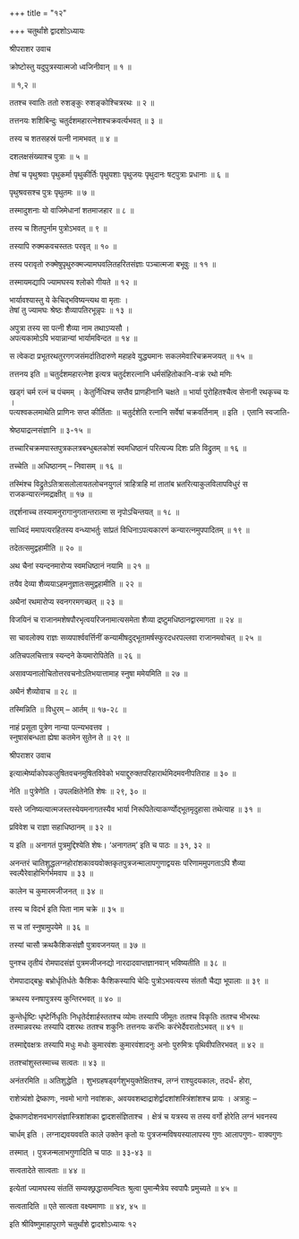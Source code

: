 +++
title = "१२"

+++
चतुर्थांशे द्वादशोऽध्यायः

श्रीपराशर उवाच

क्रोष्टोस्तु यदुपुत्रस्यात्मजो ध्वजिनीवान् ॥ १ ॥

॥ १,२ ॥

ततश्च स्वातिः ततो रुशङ्कुः रुशङ्कोश्चित्ररथः ॥ २ ॥

तत्तनयः शशिबिन्दुः चतुर्दशमहारत्नेशश्चक्रवर्त्यभवत् ॥ ३ ॥

तस्य च शतसहस्रं पत्नी नामभवत् ॥ ४ ॥

दशलक्षसंख्याश्च पुत्राः ॥ ५ ॥

तेषां च पृथुश्रवाः पृथुकर्मा पृथुकीर्तिः पृथुयशाः पृथुजयः पृथुदानः षट्पुत्राः प्रधानाः ॥ ६ ॥

पृथुश्रवसश्च पुत्रः पृथुतमः ॥ ७ ॥

तस्मादुशनाः यो वाजिमेधानां शतमाजहार ॥ ८ ॥

तस्य च शितपुर्नाम पुत्रोऽभवत् ॥ ९ ॥

तस्यापि रुक्मकवचस्ततः परवृत् ॥ १० ॥

तस्य परावृतो रुक्मेषुपृथुरुक्मज्यामघवलितहरितसंज्ञाः पञ्चात्मजा बभूवुः ॥ ११ ॥

तस्मायमद्यापि ज्यामघस्य श्लोको गीयते ॥ १२ ॥

भार्यावश्यास्तु ये केचिद्भविष्यन्त्यथ वा मृताः ।  
तेषां तु ज्यामघः श्रेष्ठः शैव्यापतिरभून्नृपः ॥ १३ ॥

अपुत्रा तस्य सा पत्नी शैव्या नाम तथाऽप्यसौ ।  
अपत्यकामोऽपि भयान्नान्यां भार्यामविन्दत ॥ १४ ॥

स त्वेकदा प्रभूतरथतुरगगजसंमर्दातिदारुणे महाहवे युद्ध्यमानः सकलमेवारिचक्रमजयत् ॥ १५ ॥

तत्तनय इति ॥ चतुर्दशमहारत्नेश इत्यत्र चतुर्दशरत्नानि धर्मसंहितोकानि-वक्रं रथो मणिः

खड्गं चर्म रत्नं च पंचमम् । केतुर्निधिश्च सप्तैव प्राणहीनानि चक्षते ॥ भार्या पुरोहितश्चैत्व सेनानी रथकृच्च यः ।  
पत्यश्वकलमाथेति प्राणिनः सप्त कीर्तिताः ॥ चतुर्दशेति रत्नानि सर्वेषां चक्रवर्तिनाम् ॥ इति । एतानि स्वजाति-

श्रेष्ठ्याद्रत्नसंज्ञानि ॥ ३-१५ ॥

तच्चारिचक्रमपास्तपुत्रकलत्रबन्धुबलकोशं स्वमधिष्ठानं परित्यज्य दिशः प्रति विद्रुतम् ॥ १६ ॥

तच्चेति ॥ अधिष्ठानम् – निवासम् ॥ १६ ॥

तस्मिंश्च विद्रुतेऽतित्रासलोलायतलोचनयुगलं त्राहित्राहि मां तातांब भ्रतरित्याकुलविलापविधुरं स राजकन्यारत्नमद्राक्षीत् ॥ १७ ॥

तद्दर्शनाच्च तस्यामनुरागानुगतान्तरात्मा स नृपोऽचिन्तयत् ॥ १८ ॥

साध्विदं ममापत्यरहितस्य वन्ध्याभर्तुः सांप्रतं विधिनाऽपत्यकारणं कन्यारत्नमुपपादितम् ॥ १९ ॥

तदेतत्समुद्वहामीति ॥ २० ॥

अथ चैनां स्यन्दनमारोप्य स्वमधिष्ठानं नयामि ॥ २१ ॥

तयैव देव्या शैव्ययाऽहमनुज्ञातःसमुद्वहामीति ॥ २२ ॥

अथैनां रथमारोप्य स्वनगरमगच्छत् ॥ २३ ॥

विजयिनं च राजानमशेषपौरभृत्वयरिजनामात्यसमेता शैव्या द्रष्टुमधिष्ठानद्वारमागता ॥ २४ ॥

सा चावलोक्य राज्ञः सव्यपार्श्ववर्त्तिनीं कन्यामीषदुद्भूतामर्षस्फुरदधरपल्लवा राजानमवोचत् ॥ २५ ॥

अतिचपलचित्तात्र स्यन्दने केयमारोपितेति ॥ २६ ॥

असावप्यनालोचितोत्तरवचनोऽतिभयात्तामाह स्नुषा ममेयमिति ॥ २७ ॥

अथैनं शैव्योवाच ॥ २८ ॥

तस्मिन्निति ॥ विधुरम् – आर्तम् ॥ १७-२८ ॥

नाहं प्रसूता पुत्रेण नान्या पत्न्यभवत्तव ।  
स्नुषासंबन्धता ह्येषा कतमेन सुतेन ते ॥ २९ ॥

श्रीपराशर उवाच

इत्यात्मेर्ष्याकोपकलुषितवचनमुषितविवेको भयाद्दुरुक्तपरिहारार्थमिदमवनीपतिराह ॥ ३० ॥

नेति ॥ पुत्रेणेति । उपलक्षितेनेति शेषः ॥ २९, ३० ॥

यस्ते जनिष्यत्यात्मजस्तस्येयमनागतस्यैव भार्या निरूपितेत्याकर्ण्योद्भूतमृदुहासा तथेत्याह ॥ ३१ ॥

प्रविवेश च राज्ञा सहाधिष्ठानम् ॥ ३२ ॥

य इति ॥ अनागतं पुत्रमुद्दिश्येति शेषः। ‘अनागतम्’ इति च पाठः ॥ ३१, ३२ ॥

अनन्तरं चातिशुद्धलग्नहोरांशकावयवोक्तकृतपुत्रजन्मालापगुणाद्वयसः परिणाममुपगताऽपि शैव्या स्वल्पैरेवाहोभिर्गर्भमवाप ॥ ३३ ॥

कालेन च कुमारमजीजनत् ॥ ३४ ॥

तस्य च विदर्भ इति पिता नाम चक्रे ॥ ३५ ॥

स च तां स्नुषामुपयेमे ॥ ३६ ॥

तस्यां चासौ क्रथकैशिकसंज्ञौ पुत्रावजनयत् ॥ ३७ ॥

पुनश्च तृतीयं रोमपादसंज्ञं पुत्रमजीजनद्यो नारदादवाप्तज्ञानवान् भविष्यतीति ॥ ३८ ॥

रोमपादाद्बभ्रुः बभ्रोर्धृतिर्धतेः कैशिकः कैशिकस्यापि चेदिः पुत्रोऽभवत्यस्य संततौ चैद्या भूपालाः ॥ ३९ ॥

क्रथस्य स्नषापुत्रस्य कुन्तिरभवत् ॥ ४० ॥

कुन्तेर्धृष्टिः धृष्टेर्निधृतिः निधृतेर्दशार्हस्ततश्च व्योमः तस्यापि जीमूतः ततश्च विकृतिः ततश्च भीभरथः तस्मान्नवरथः तस्यापि दशरथः ततश्च शकुनिः तत्तनयः करंभिः करंभेर्देवरातोऽभवत् ॥ ४१ ॥

तस्माद्देवक्षत्रः तस्यापि मधुः मधोः कुमारवंशः कुमारवंशादनुः अनोः पुरुमित्रः पृथिवीपतिरभवत् ॥ ४२ ॥

ततश्चांशुस्तस्माच्च सत्वतः ॥ ४३ ॥

अनंतरमिति ॥ अतिशुद्धेति । शुभग्रहषड्वर्गशुभयुक्तेक्षितश्च, लग्नं राश्युदयकालः, तदर्धं- होरा,

राशेत्र्यंशो द्रेष्काणः, नवमो भागो नवांशकः, अवयवशब्दाद्राशेर्द्वादशांशस्त्रिंशांशश्च प्रायः । अत्राहुः –

द्रेष्काणदोशनवभागसंज्ञास्त्रिशांशका द्वादशसंज्ञिताश्च । क्षेत्रं च यत्रस्य स तस्य वर्गो होरेति लग्नं भवनस्य

चार्धम् इति । लग्नाद्यवयववति काले उक्तेन कृतो यः पुत्रजन्मविषयस्यालापस्य गुणः आलापगुणः- वाक्यगुणः

तस्मात् । पुत्रजन्मलाभगुणादिति च पाठः ॥ ३३-४३ ॥

सत्वतादेते सात्वताः ॥ ४४ ॥

इत्येतां ज्यामघस्य संततिं सम्यक्छ्रद्धासमन्वितः श्रुत्वा पुमान्मैत्रेय स्वपापैः प्रमुच्यते ॥ ४५ ॥

सत्वतादिति ॥ एते सात्वता वक्ष्यमाणाः ॥ ४४, ४५ ॥

इति श्रीविष्णुमाहापुराणे चतुर्थांशे द्वादशोऽध्यायः १२
